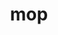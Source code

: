 ---
category: 3-letters
denotation: null
name: mop
reference_link: https://www.etymonline.com/word/mop
root_language: null
root_name: null
title: mop
type: free
word_sums:
- respelling: mop
  sum: 'Mop + '
---